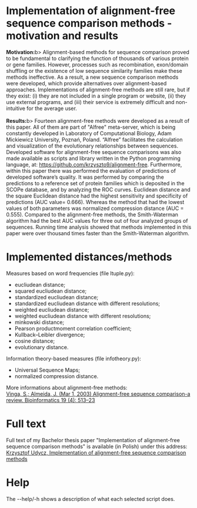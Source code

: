 Implementation of alignment-free sequence comparison methods - motivation and results
=========================================================================
<b>Motivation:</b>b> Alignment-based methods for sequence comparison proved to be fundamental to clarifying the function of thousands of various protein or gene families. However, processes such as recombination, exon/domain shuffling or the existence of low sequence similarity families make these methods ineffective. As a result, a new sequence comparison methods were developed, which provide alternatives over alignment-based approaches. Implementations of alignment-free methods are still rare, but if they exist: (i) they are not included in a single program or website, (ii) they use external programs, and (iii) their service is extremely difficult and non-intuitive for the average user.
</br></br>
<b>Results:</b>b> Fourteen alignment-free methods were developed as a result of this paper. All of them are part of "Alfree" meta-server, which is being constantly developed in Laboratory of Computational Biology, Adam Mickiewicz University, Poznań, Poland. “Alfree” facilitates the calculation and visualization of the evolutionary relationships between sequences. Developed software for alignment-free sequence comparisons was also made available as scripts and library written in the Python programming language, at: https://github.com/krzyszto9/alignment-free. Furthermore, within this paper there was performed the evaluation of predictions of developed software’s quality. It was performed by comparing the predictions to a reference set of protein families which is deposited in the SCOPe database, and by analyzing the ROC curves. Euclidean distance and the square Euclidean distance had the highest sensitivity and specificity of predictions (AUC value= 0.666). Whereas the method that had the lowest values of both parameters was normalized compression distance (AUC = 0.555). Compared to the alignment-free methods, the Smith-Waterman algorithm had the best AUC values for three out of four analyzed groups of sequences. Running time analysis showed that methods implemented in this paper were over thousand times faster than the Smith-Waterman algorithm.
</br>

Implemented distances/methods
===============================
Measures based on word frequencies (file ltuple.py):
  - eucliudean distance;
  - squared eucliudean distance;
  - standardized eucliudean distance;
  - standardized eucliudean distance with different resolutions;
  - weighted eucliudean distance;
  - weighted eucliudean distance with different resolutions;
  - minkowski distance;
  - Pearson productmoment correlation coefficient;
  - Kullback–Leibler divergence;
  - cosine distance;
  - evolutionary distance.
  
Information theory-based measures (file infotheory.py):
  - Universal Sequence Maps;
  - normalized compression distance.

More informations about alignment-free methods:</br>
<a href="https://github.com/krzyszto9/alignment-free/blob/master/Vinga%2C%20Almeida%20-%202003%20-%20Alignment-free%20sequence%20comparison--a%20review.pdf">Vinga, S.; Almeida, J. (Mar 1, 2003) Alignment-free sequence comparison-a review.
Bioinformatics 19 (4): 513–23</a>
</br>

Full text
============
Full text of my Bachelor thesis paper "Implementation of alignment-free sequence comparison methods" is available (in Polish) under this address:</br>
<a href="https://github.com/krzyszto9/alignment-free/blob/master/BSc_aligment_free.pdf">Krzysztof Udycz, Implementation of alignment-free sequence comparison methods</a>
</br>

Help
====
The --help/-h shows a description of what each selected script does.
</br>
